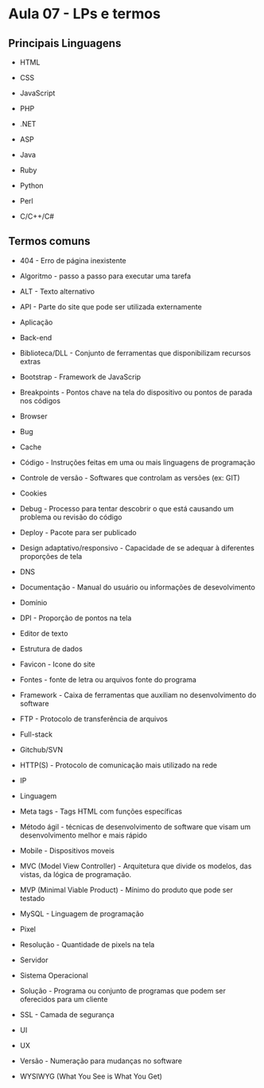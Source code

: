 # Aula 07 - LPs e termos

## Principais Linguagens

- HTML

- CSS 

- JavaScript 

- PHP 

- .NET

- ASP

- Java

- Ruby

- Python

- Perl

- C/C++/C#

## Termos comuns

- 404 - Erro de página inexistente

- Algoritmo - passo a passo para executar uma tarefa

- ALT - Texto alternativo

- API - Parte do site que pode ser utilizada externamente

- Aplicação 

- Back-end

- Biblioteca/DLL - Conjunto de ferramentas que disponibilizam recursos extras

- Bootstrap - Framework de JavaScrip

- Breakpoints - Pontos chave na tela do dispositivo ou pontos de parada nos códigos

- Browser

- Bug

- Cache

- Código - Instruções feitas em uma ou mais linguagens de programação

- Controle de versão - Softwares que controlam as versões (ex: GIT)

- Cookies

- Debug - Processo para tentar descobrir o que está causando um problema ou revisão do código

- Deploy - Pacote para ser publicado

- Design adaptativo/responsivo - Capacidade de se adequar à diferentes proporções de tela

- DNS

- Documentação - Manual do usuário ou informações de desevolvimento

- Domínio

- DPI - Proporção de pontos na tela

- Editor de texto

- Estrutura de dados

- Favicon - Icone do site

- Fontes - fonte de letra ou arquivos fonte do programa

- Framework - Caixa de ferramentas que auxiliam no desenvolvimento do software 

- FTP - Protocolo de transferência de arquivos

- Full-stack

- Gitchub/SVN

- HTTP(S) - Protocolo de comunicação mais utilizado na rede

- IP

- Linguagem

- Meta tags - Tags HTML com funções específicas

- Método ágil - técnicas de desenvolvimento de software que visam um desenvolvimento melhor e mais rápido

- Mobile - Dispositivos moveis

- MVC (Model View Controller) - Arquitetura que divide os modelos, das vistas, da lógica de programação.

- MVP (Minimal Viable Product) - Mínimo do produto que pode ser testado

- MySQL - Linguagem de programação

- Pixel

- Resolução - Quantidade de pixels na tela

- Servidor 

- Sistema Operacional

- Solução - Programa ou conjunto de programas que podem ser oferecidos para um cliente

- SSL - Camada de segurança

- UI

- UX

- Versão - Numeração para mudanças no software

- WYSIWYG (What You See is What You Get) 


